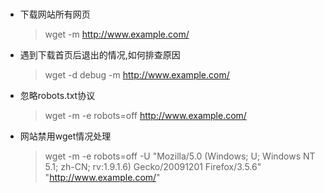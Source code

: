 #
- 下载网站所有网页
  > wget -m http://www.example.com/

- 遇到下载首页后退出的情况,如何排查原因
  > wget -d debug -m http://www.example.com/
  
- 忽略robots.txt协议
  > wget -m -e robots=off http://www.example.com/

- 网站禁用wget情况处理
  > wget -m -e robots=off -U "Mozilla/5.0 (Windows; U; Windows NT 5.1; zh-CN; rv:1.9.1.6) Gecko/20091201 Firefox/3.5.6" "http://www.example.com/"
